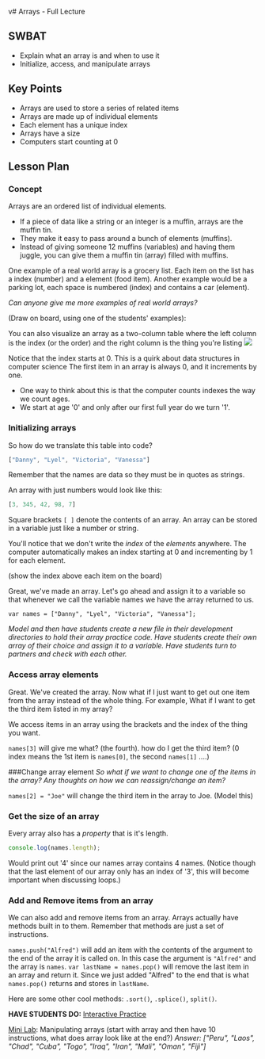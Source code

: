 v# Arrays - Full Lecture

## SWBAT
+ Explain what an array is and when to use it
+ Initialize, access, and manipulate arrays

## Key Points
+ Arrays are used to store a series of related items
+ Arrays are made up of individual elements
+ Each element has a unique index
+ Arrays have a size
+ Computers start counting at 0

## Lesson Plan

### Concept
Arrays are an ordered list of individual elements.
+ If a piece of data like a string or an integer is a muffin, arrays are the muffin tin.  
+ They make it easy to pass around a bunch of elements (muffins). 
+ Instead of giving someone 12 muffins (variables) and having them juggle, you can give them a muffin tin (array) filled with muffins.  

One example of a real world array is a grocery list. Each item on the list has a index (number) and a element (food item).  Another example would be a parking lot, each space is numbered (index) and contains a car (element).

*Can anyone give me more examples of real world arrays?*

(Draw on board, using one of the students' examples):

You can also visualize an array as a two-column table where the left column is the index (or the order) and the right column is the thing you're listing 
<img src= "https://s3.amazonaws.com/after-school-assets/advanced_jquery1.png">

Notice that the index starts at 0. This is a quirk about data structures in computer science The first item in an array is always 0, and it increments by one.
+ One way to think about this is that the computer counts indexes the way we count ages.
+ We start at age '0' and only after our first full year do we turn '1'.

### Initializing arrays

So how do we translate this table into code?

```js
["Danny", "Lyel", "Victoria", "Vanessa"]
```
Remember that the names are data so they must be in quotes as strings.

An array with just numbers would look like this:

```js
[3, 345, 42, 98, 7]
```
Square brackets `[ ]` denote the contents of an array.  An array can be stored in a variable just like a number or string.

You'll notice that we don't write the *index* of the *elements* anywhere. The computer automatically makes an index starting at 0 and incrementing by 1 for each element.

(show the index above each item on the board)

Great, we've made an array. Let's go ahead and assign it to a variable so that whenever we call the variable names we have the array returned to us.

```
var names = ["Danny", "Lyel", "Victoria", "Vanessa"];
```
*Model and then have students create a new file in their development directories to hold their array practice code. Have students create their own array of their choice and assign it to a variable. Have students turn to partners and check with each other.*

### Access array elements

Great. We've created the array. Now what if I just want to get out one item from the array instead of the whole thing. For example, What if I want to get the third item listed in my array?

We access items in an array using the brackets and the index of the thing you want.

`names[3]` will give me what? (the fourth). how do I get the third item? (0 index means the 1st item is `names[0]`, the second `names[1]` ....)

###Change array element
*So what if we want to change one of the items in the array? Any thoughts on how we can reassign/change an item?*

`names[2] = "Joe"` will change the third item in the array to Joe. (Model this)

### Get the size of an array

Every array also has a *property* that is it's length. 

```js
console.log(names.length);
```

Would print out '4' since our names array contains 4 names.  (Notice though that the last element of our array only has an index of '3', this will become important when discussing loops.)

### Add and Remove items from an array

We can also add and remove items from an array. Arrays actually have methods built in to them. Remember that methods are just a set of instructions.

`names.push("Alfred")` will add an item with the contents of the argument to the end of the array it is called on. In this case the argument is `"Alfred"` and the array is `names`.
`var lastName = names.pop()` will remove the last item in an array and return it. Since we just added "Alfred" to the end that is what `names.pop()` returns and stores in `lastName`.

Here are some other cool methods: `.sort()`, `.splice()`, `split()`.

**HAVE STUDENTS DO:**
[Interactive Practice](https://github.com/learn-co-curriculum/hs-intro-web-design-array-interactive-practice)

[Mini Lab](https://github.com/learn-co-curriculum/hs-js-arrays-mini-lab): Manipulating arrays (start with array and then have 10 instructions, what does array look like at the end?)
*Answer: ["Peru", "Laos", "Chad", "Cuba", "Togo", "Iraq", "Iran", "Mali", "Oman", "Fiji"]*